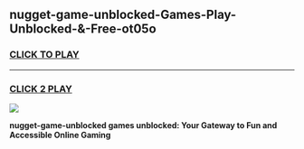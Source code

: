 
## nugget-game-unblocked-Games-Play-Unblocked-&-Free-ot05o
<h3>
<a href="https://premium76.site?title=nugget-game-unblocked&ref=24A">CLICK TO PLAY</a></h3>
<hr>

<h3>
<a href="https://premium76.site?title=nugget-game-unblocked&ref=24A">CLICK 2 PLAY</a>
  
</h3>

<a href="https://premium76.site?title=nugget-game-unblocked&ref=24A"><img src="https://clearcache.store/games.png"></a>


**nugget-game-unblocked games unblocked: Your Gateway to Fun and Accessible Online Gaming**
